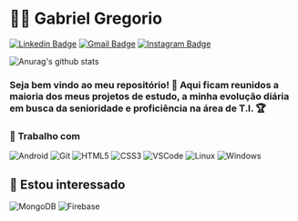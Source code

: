 # :man_technologist: Gabriel Gregorio
[![Linkedin Badge](https://img.shields.io/badge/-Gabriel-blue?style=flat-square&logo=Linkedin&logoColor=white&link=https://www.linkedin.com/in/gabrielg159/)](https://www.linkedin.com/in/gabrielg159/)
[![Gmail Badge](https://img.shields.io/badge/-Gabriel-c14438?style=flat-square&logo=Gmail&logoColor=white&link=mailto:gabrielgregorio136@gmail.com)](mailto:gabrielgregorio136@gmail.com)
[![Instagram Badge](https://img.shields.io/badge/-Gabriel-a43b9d?style=flat-square&logo=Instagram&logoColor=white&link=https://www.instagram.com/gabrielg159/?hl=pt-br)](https://www.instagram.com/gabrielg136/?hl=pt-br)

![Anurag's github stats](https://github-readme-stats.vercel.app/api?username=Gabrielg159&show_icons=true&theme=dracula)

### Seja bem vindo ao meu repositório! 👋 Aqui ficam reunidos a maioria dos meus projetos de estudo, a minha evolução diária em busca da senioridade e proficiência na área de T.I. 🏆

### 💼 Trabalho com
![Android](https://img.shields.io/badge/-Android-32DE84?style=flat-square&logo=android&logoColor=white)
![Git](https://img.shields.io/badge/-Git-F05032?style=flat-square&logo=git&logoColor=white)
![HTML5](https://img.shields.io/badge/-HTML5-E34F26?style=flat-square&logo=html5&logoColor=white)
![CSS3](https://img.shields.io/badge/-CSS3-549FDE?style=flat-square&logo=css3&logoColor=white)
![VSCode](https://img.shields.io/badge/-VSCode-0085D1?style=flat-square&logo=visual-studio-code&logoColor=white)
![Linux](https://img.shields.io/badge/-Linux-16C60C?style=flat-square&logo=linux&logoColor=white)
![Windows](https://img.shields.io/badge/-Windows-00ADEF?style=flat-square&logo=windows&logoColor=white)

## 👀 Estou interessado
![MongoDB](https://img.shields.io/badge/-MongoDB-13aa52?style=flat-square&logo=mongodb&logoColor=white)
![Firebase](https://img.shields.io/badge/-Firebase-F5820D?style=flat-square&logo=firebase&logoColor=white)
